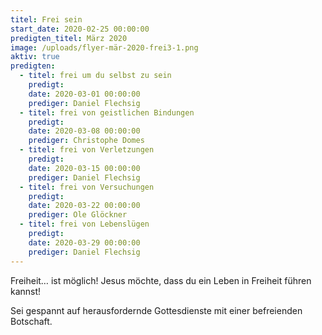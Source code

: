 ```yaml
---
titel: Frei sein
start_date: 2020-02-25 00:00:00
predigten_titel: März 2020
image: /uploads/flyer-mär-2020-frei3-1.png
aktiv: true
predigten:
  - titel: frei um du selbst zu sein
    predigt:
    date: 2020-03-01 00:00:00
    prediger: Daniel Flechsig
  - titel: frei von geistlichen Bindungen
    predigt:
    date: 2020-03-08 00:00:00
    prediger: Christophe Domes
  - titel: frei von Verletzungen
    predigt:
    date: 2020-03-15 00:00:00
    prediger: Daniel Flechsig
  - titel: frei von Versuchungen
    predigt:
    date: 2020-03-22 00:00:00
    prediger: Ole Glöckner
  - titel: frei von Lebenslügen
    predigt:
    date: 2020-03-29 00:00:00
    prediger: Daniel Flechsig
---
```


Freiheit… ist möglich\! Jesus möchte, dass du ein Leben in Freiheit führen kannst\!

Sei gespannt auf herausfordernde Gottesdienste mit einer befreienden Botschaft.